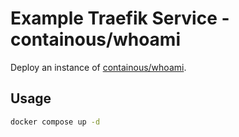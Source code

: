 # Example Traefik Service - containous/whoami

Deploy an instance of [containous/whoami](https://hub.docker.com/r/containous/whoami).

## Usage

```sh
docker compose up -d
```
